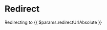 
<script setup>
import { useData, useRouter, withBase } from 'vitepress'
const { params } = useData()
useRouter().go(withBase(params.value.redirectUrlAbsolute))
</script>

# Redirect

Redirecting to <a :href="withBase($params.redirectUrlRelative)">{{ $params.redirectUrlAbsolute }}</a>